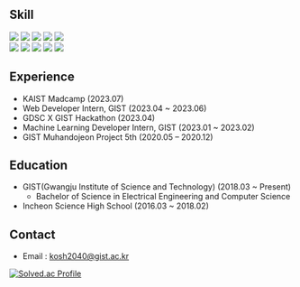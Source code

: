 <!-- ### Hi there 👋 -->

## Skill
<img src="https://img.shields.io/badge/node.js-339933?style=flat&logo=nodedotjs&logoColor=white"/> <img src="https://img.shields.io/badge/mongoDB-47A248?style=flat&logo=mongodb&logoColor=white"/> <img src="https://img.shields.io/badge/MySQL-4479A1?style=flat&logo=mysql&logoColor=white"/> <img src="https://img.shields.io/badge/React-61DAFB?style=flat&logo=React&logoColor=white"/> <img src="https://img.shields.io/badge/next.js-000000?style=flat&logo=nextdotjs&logoColor=white"/>
<br>
<img src="https://img.shields.io/badge/C-A8B9CC?style=flat&logo=c&logoColor=white"/> <img src="https://img.shields.io/badge/C++-00599C?style=flat&logo=cplusplus&logoColor=white"/> <img src="https://img.shields.io/badge/Python-3776AB?style=flat&logo=python&logoColor=white"/> <img src="https://img.shields.io/badge/JavaScript-F7DF1E?style=flat&logo=javascript&logoColor=white"/> <img src="https://img.shields.io/badge/TypeScript-3178C6?style=flat&logo=TypeScript&logoColor=white"/>




## Experience
- KAIST Madcamp (2023.07)
- Web Developer Intern, GIST (2023.04 ~ 2023.06)
- GDSC X GIST Hackathon (2023.04)
- Machine Learning Developer Intern, GIST (2023.01 ~ 2023.02)
- GIST Muhandojeon Project 5th (2020.05 – 2020.12)

## Education
- GIST(Gwangju Institute of Science and Technology) (2018.03 ~ Present)
  - Bachelor of Science in Electrical Engineering and Computer Science
- Incheon Science High School (2016.03 ~ 2018.02)

## Contact
- Email : kosh2040@gist.ac.kr

[![Solved.ac Profile](http://mazassumnida.wtf/api/generate_badge?boj=fbre0717)](https://solved.ac/fbre0717)<br/>

<!--
**fbre0717/fbre0717** is a ✨ _special_ ✨ repository because its `README.md` (this file) appears on your GitHub profile.

Here are some ideas to get you started:

- 🔭 I’m currently working on ...
- 🌱 I’m currently learning ...
- 👯 I’m looking to collaborate on ...
- 🤔 I’m looking for help with ...
- 💬 Ask me about ...
- 📫 How to reach me: ...
- 😄 Pronouns: ...
- ⚡ Fun fact: ...
-->
